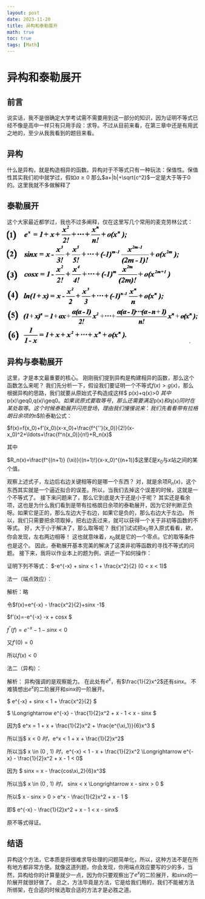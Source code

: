 ```yaml
---
layout: post
date: 2023-11-20
title: 异构和泰勒展开
math: true
toc: true
tags: [Math]
---
```


# 异构和泰勒展开

## 前言
说实话，我不是很确定大学考试需不需要用到这一部分的知识，因为证明不等式已经不像是高中一样只有只用手段：求导。不过从目前来看，在第三章中还是有用武之地的，至少从我我看到的题目来看。

## 异构
什么是异构，就是构造相异的函数。异构对于不等式只有一种玩法：保值性。保值性其实我们初中就学过，假如$a\geq0$ 那么$a+|b|+\sqrt{c^2}$一定是大于等于$0$的。这里我就不多做解释了

## 泰勒展开
这个大家最近都学过，我也不过多阐释，仅在这里写几个常用的麦克劳林公式：
![Taylor](/assets/image/Taylor.png)

## 异构与泰勒展开
这里，才是本文最重要的核心。
刚刚我们提到异构是构建相异的函数，那么这个函数怎么来呢？
我们先分析一下，假设我们要证明一个不等式$f(x)>g(x)$，那么根据异构的思路，我们就要从原始式子构造成这样$ p(x)+q(x)>0 $其中$p(x)\geq0,q(x)\geq0$。如果说原式要取等号，那么还需要满足$p(x)$和$q(x)$同时在某处取等。
这个时候泰勒展开闪亮登场，理由我们慢慢说来：
我们先看看带有拉格朗日余项的$n$阶泰勒公式：

$f(x)=f(x_0)+f'(x_0)(x-x_0)+\frac{f^{''}(x_0)}{2!}(x-x_0)^2+\ldots+\frac{f^n(x_0)}{n!}+R_n(x)$

其中

$R_n(x)=\frac{f^{(n+1)} (\xi)}{(n+1)!}(x-x_0)^{(n+1)}$这里$\xi$是$x_0$与$x$站之间的某个值。

观察上述式子，左边后右边关键相等的是哪一个东西？
对，就是余项$R_n(x)$，这个东西其实就是一个逼近拟合的误差。所以，当我们去掉这个误差的时候，这就是一个不等式了。
接下来问题来了，那么它到底是大于还是小于呢？
其实还是看余项，这也是为什么我们看到是带有拉格朗日余项的泰勒展开，因为它好判断正负呀。如果它是正的，那么左边大于右边，如果它是负的，那么右边大于左边。
所以，我们只需要把余项取掉，把右边丢过来，就可以获得一个关于非初等函数的不等式。
好，大于小于解决了，那么取等呢？
我们们试试把$x_0$带入原式看看，欸，你会发现，左右两边相等！
这也就意味着，$x_0$就是它的一个零点。它的取等条件也是这个。
因此，泰勒展开基本完美的解决了这类非初等函数的寻找不等式的问题。
接下来，我将以作业本上的题为例，讲述一下如何操作：

证明下列不等式：
$-e^{-x} + sinx < 1 + \frac{x^2}{2} (0 < x < 1)$

法一（端点效应）：

解析：略

令$f(x)=e^{-x} - \frac{x^2}{2}+sinx -1$

$f'(x)=-e^{-x} -x + cosx $

$f^{''}(f) = e^{-x} - 1 - sinx < 0$

又$f'(0) = 0$

所以$f(x) < 0$

法二（异构）：

解析：
异构强调的是观察能力。
在此处有$e^x$，有$\frac{1}{2}x^2$还有$sinx$。
不难猜想出$e^x$的二阶展开和$sinx$的一阶展开。

$ e^{-x} + sinx < 1 + \frac{x^2}{2} $

$ \Longrightarrow e^{-x} - \frac{1}{2}x^2 + x - 1 < x - sinx $

因为$ e^x = 1 + x + \frac{1}{2}x^2 + \frac{e^{\xi_1}}{6}x^3 $

所以当$ x < 0 $时，$e^x < 1 + x + \frac{1}{2}x^2$

所以当$ x \in (0 , 1) $时，$e^{-x} < 1 - x + \frac{1}{2}x^2 \Longrightarrow e^{-x} - \frac{1}{2}x^2 + x - 1 < 0$

因为 $ sinx = x - \frac{cos\xi_2}{6}x^3$

所以当$ x \in (0 , 1) $时，$ sinx < x \Longrightarrow x - sinx > 0 $

所以$ x - sinx > 0 > e^x - \frac{1}{2}x^2 + x - 1 $

即$ e^{-x} - \frac{1}{2}x^2 + x - 1 < x - sinx$

原不等式得证。

## 结语
异构这个方法，它本质是将很难求导处理的问题简单化，所以，这种方法不是在所有地方都非常方便。就像这道列题，你会发现，你用端点效应要写的少的多，当然，异构给你的计算量就少一点，因为你只要观察出了$e^x$的二阶展开，和$sinx$的一阶展开就很好做了。
总之，方法毕竟是方法，它是给我们用的，我们不能被方法所绑架，在合适的时候选取合适的方法才是必胜之道。